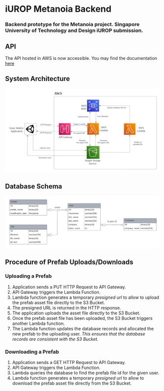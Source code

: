 # iUROP Metanoia Backend
### Backend prototype for the Metanoia project. Singapore University of Technology and Design iUROP submission.

## API
The API hosted in AWS is now accessible. You may find the documentation [here](https://documenter.getpostman.com/view/19779478/2s8479xGEC)

## System Architecture
![System Diagram](docs/system-architecture.png)

## Database Schema
![Database Schema](docs/database-schema.png)

## Procedure of Prefab Uploads/Downloads
### Uploading a Prefab
1. Application sends a PUT HTTP Request to API Gateway.
2. API Gateway triggers the Lambda Function.
3. Lambda function generates a temporary *presigned url* to allow to upload the prefab asset file directly to the S3 Bucket.
4. The presigned URL is returned in the HTTP response.
5. The application uploads the asset file directly to the S3 Bucket.
6. Once the prefab asset file has been uploaded, the S3 Bucket triggers another Lambda function.
7. The Lambda function updates the database records and allocated the new prefab to the uploading user. *This ensures that the database records are consistent with the S3 Bucket.*

### Downloading a Prefab
1. Application sends a GET HTTP Request to API Gateway.
2. API Gateway triggers the Lambda Function.
3. Lambda queries the database to find the prefab file id for the given user.
3. Lambda function generates a temporary *presigned url* to allow to download the prefab asset file directly from the S3 Bucket.